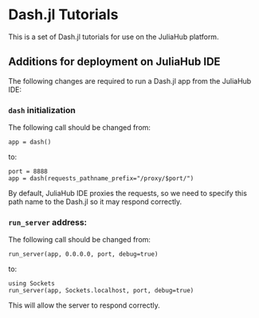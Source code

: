 # Dash.jl Tutorials

This is a set of Dash.jl tutorials for use on the JuliaHub platform.

## Additions for deployment on JuliaHub IDE

The following changes are required to run a Dash.jl app from the
JuliaHub IDE:

### `dash` initialization

The following call should be changed from: 

```
app = dash()
```

to:

```
port = 8888
app = dash(requests_pathname_prefix="/proxy/$port/")
```

By default, JuliaHub IDE proxies the requests, so we need to
specify this path name to the Dash.jl so it may respond correctly.

### `run_server` address:

The following call should be changed from:

```
run_server(app, 0.0.0.0, port, debug=true)
```

to:

```
using Sockets
run_server(app, Sockets.localhost, port, debug=true)
```

This will allow the server to respond correctly.